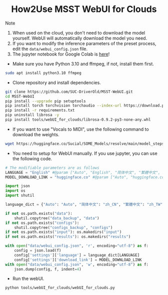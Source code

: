 <div align="center">

# How2Use MSST WebUI for Clouds

</div>

> [!NOTE]
> 1. When used on the cloud, you don't need to download the model yourself. WebUI will automatically download the model you need. 
> 2. If you want to modify the inference parameters of the preset process, edit the `data/webui_config.json` file.
> 3. The jupyter notebook for Google Colab is [here](https://colab.research.google.com/github/SUC-DriverOld/MSST-WebUI/blob/main/webUI_for_colab.ipynb)!

- Make sure you have Python 3.10 and ffmpeg, if not, install them first.
```bash
sudo apt install python3.10 ffmpeg
```

- Clone repository and install dependencies.
```bash
git clone https://github.com/SUC-DriverOld/MSST-WebUI.git
cd MSST-WebUI
pip install --upgrade pip setuptools
pip install torch torchvision torchaudio --index-url https://download.pytorch.org/whl/cu121
pip install -r requirements.txt
pip uninstall librosa -y
pip install tools/webUI_for_clouds/librosa-0.9.2-py3-none-any.whl
```

- If you want to use "Vocals to MIDI", use the following command to download the weights.
```bash
wget https://huggingface.co/Sucial/SOME_Models/resolve/main/model_steps_64000_simplified.ckpt -O MSST-WebUI/tools/SOME_weights/model_steps_64000_simplified.ckpt
```

- You need to setup for WebUI manually. If you use jupyter, you can use the following code.
```python
# The modifiable parameters are as follows
LANGUAGE = "English" #@param ["Auto", "English", "简体中文", "繁體中文", "日本語", "😊"]
MODEL_DOWNLOAD_LINK = "huggingface.co" #@param ["Auto", "huggingface.co", "hf-mirror.com"]

import json
import os
import shutil

language_dict = {"Auto": "Auto", "简体中文": "zh_CN", "繁體中文": "zh_TW", "English": "en_US", "日本語": "ja_JP", "😊": "emoji"}

if not os.path.exists("data"):
    shutil.copytree("data_backup", "data")
if not os.path.exists("configs"):
    shutil.copytree("configs_backup", "configs")
if not os.path.exists("input"): os.makedirs("input")
if not os.path.exists("results"): os.makedirs("results")

with open("data/webui_config.json", 'r', encoding="utf-8") as f:
    config = json.load(f)
    config['settings']['language'] = language_dict[LANGUAGE]
    config['settings']['download_link'] = MODEL_DOWNLOAD_LINK
with open("data/webui_config.json", 'w', encoding="utf-8") as f:
    json.dump(config, f, indent=4)
```

- Run the webUI.
```bash
python tools/webUI_for_clouds/webUI_for_clouds.py
```
